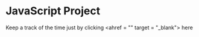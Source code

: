 # JavaScript Project
Keep a track of the time just by clicking <ahref = "" target = "_blank"> here </a>
